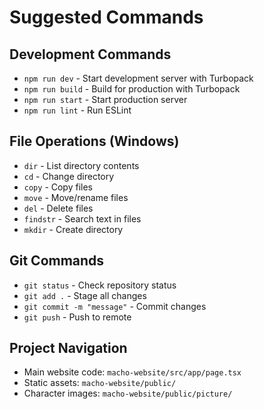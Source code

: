 # Suggested Commands

## Development Commands
- `npm run dev` - Start development server with Turbopack
- `npm run build` - Build for production with Turbopack
- `npm run start` - Start production server
- `npm run lint` - Run ESLint

## File Operations (Windows)
- `dir` - List directory contents
- `cd` - Change directory
- `copy` - Copy files
- `move` - Move/rename files
- `del` - Delete files
- `findstr` - Search text in files
- `mkdir` - Create directory

## Git Commands
- `git status` - Check repository status
- `git add .` - Stage all changes
- `git commit -m "message"` - Commit changes
- `git push` - Push to remote

## Project Navigation
- Main website code: `macho-website/src/app/page.tsx`
- Static assets: `macho-website/public/`
- Character images: `macho-website/public/picture/`